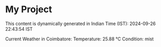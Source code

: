# My Project

This content is dynamically generated in Indian Time (IST): 2024-09-26 22:43:54 IST


Current Weather in Coimbatore:
Temperature: 25.88 °C
Condition: mist
